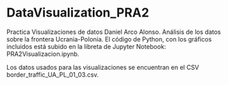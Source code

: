 # DataVisualization_PRA2

Practica Visualizaciones de datos Daniel Arco Alonso. Análisis de los datos sobre la frontera Ucrania-Polonia. El código de Python, con los gráficos incluidos está subido en la libreta de Jupyter Notebook: PRA2Visualizacion.ipynb. 

Los datos usados para las visualizaciones se encuentran en el CSV border_traffic_UA_PL_01_03.csv. 
